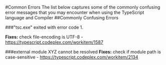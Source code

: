 #Common Errors
The list below captures some of the commonly confusing error messages that you may encounter when using the TypeScript language and Compiler
##Commonly Confusing Errors

###"tsc.exe" exited with error code 1.

**Fixes:**
check file-encoding is UTF-8 - https://typescript.codeplex.com/workitem/1587

###external module XYZ cannot be resolved
**Fixes:**
check if module path is case-sensitive - https://typescript.codeplex.com/workitem/2134
